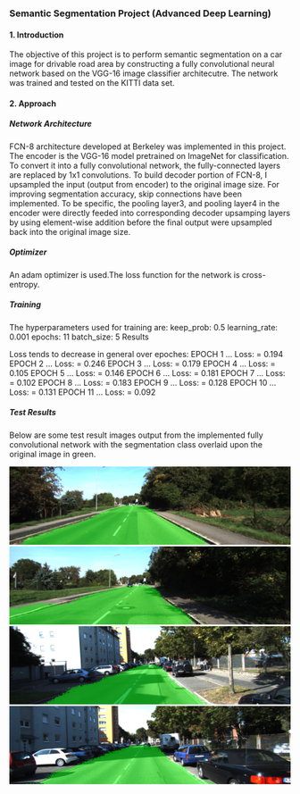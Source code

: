 ### Semantic Segmentation Project (Advanced Deep Learning)

#### 1. Introduction
The objective of this project is to perform semantic segmentation on a car image for drivable road area by constructing a fully convolutional neural network based on the VGG-16 image classifier architecutre. The network was trained and tested on the KITTI data set.

[//]: # (Image References)
[image1]: ./test_result_00.png "test result image 0"
[image2]: ./test_result_01.png "test result image 1"
[image3]: ./test_result_02.png "test result image 2"
[image4]: ./test_result_03.png "test result image 3"

#### 2. Approach
##### Network Architecture
FCN-8 architecture developed at Berkeley was implemented in this project. The encoder is the VGG-16 model pretrained on ImageNet for classification. To convert it into a fully convolutional network, the fully-connected layers are replaced by 1x1 convolutions. To build decoder portion of FCN-8, I upsampled the input (output from encoder) to the original image size. For improving segmentation accuracy, skip connections have been implemented. To be specific, the pooling layer3, and pooling layer4 in the encoder were directly feeded into corresponding decoder upsamping layers by using element-wise addition before the final output were upsampled back into the original image size.

##### Optimizer
An adam optimizer is used.The loss function for the network is cross-entropy.

##### Training
The hyperparameters used for training are:
keep_prob: 0.5
learning_rate: 0.001
epochs: 11
batch_size: 5
Results

Loss tends to decrease in general over epoches:
EPOCH 1 ...
Loss: = 0.194
EPOCH 2 ...
Loss: = 0.246
EPOCH 3 ...
Loss: = 0.179
EPOCH 4 ...
Loss: = 0.105
EPOCH 5 ...
Loss: = 0.146
EPOCH 6 ...
Loss: = 0.181
EPOCH 7 ...
Loss: = 0.102
EPOCH 8 ...
Loss: = 0.183
EPOCH 9 ...
Loss: = 0.128
EPOCH 10 ...
Loss: = 0.131
EPOCH 11 ...
Loss: = 0.092

##### Test Results
Below are some test result images output from the implemented fully convolutional network with the segmentation class overlaid upon the original image in green.

![Test Result][image1]
![Test Result][image2]
![Test Result][image3]
![Test Result][image4]
